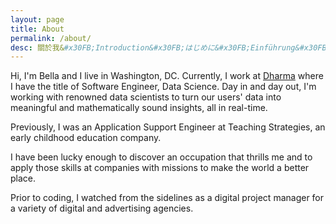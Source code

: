 ```yaml
---
layout: page
title: About
permalink: /about/
desc: 關於我&#x30FB;Introduction&#x30FB;はじめに&#x30FB;Einführung&#x30FB;Tietoja minusta&#x30FB;Sissejuhatus
---
```


Hi, I'm Bella and I live in Washington, DC. Currently, I work at [Dharma](http://www.dharma.ai/) where I have the title of Software Engineer, Data Science. Day in and day out, I'm working with renowned data scientists to turn our users' data into meaningful and mathematically sound insights, all in real-time.

Previously, I was an Application Support Engineer at Teaching Strategies, an early childhood education company.

I have been lucky enough to discover an occupation that thrills me and to apply those skills at companies with missions to make the world a better place.

Prior to coding, I watched from the sidelines as a digital project manager for a variety of digital and advertising agencies.
